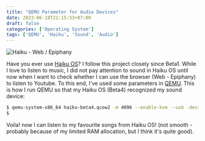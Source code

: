 ```yaml
---
title: "QEMU Parameter for Audio Devices"
date: 2023-06-18T22:15:53+07:00
draft: false
categories: ['Operating System']
tags: ['QEMU', 'Haiku', 'Sound', 'Audio']
---
```


![Haiku - Web / Epiphany](/images/posts/10/haiku-yt.png)

Have you ever use [Haiku OS](https://haiku-os.org)? I follow this project closely since Beta1. While I love to listen to music, I did not pay attention to sound in Haiku OS until now when I want to check whether I can use the browser (Web - Epiphany) to listen to Youtube. To this end, I've used some parameters in [QEMU](https://www.qemu.org/). This is how I run QEMU so that my Haiku OS (Beta4) recognized my sound device:

```bash
$ qemu-system-x86_64 haiku-beta4.qcow2 -m 4096 --enable-kvm --usb -device usb-tablet -nic user -audiodev pa,id=pa,server=unix:{$XDG_RUNTIME_DIR}/pulse/native,out.stream-name=foobar,in.stream-name=foobar -device intel-hda -device hda-duplex,audiodev=pa,mixer=off -rtc base=localtime,clock=host -smp 16 -vga virtio
$
```

Voila! now I can listen to my favourite songs from Haiku OS! (not smooth - probably because of my limited RAM allocation, but I think it's quite good).
